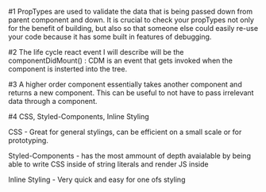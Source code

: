 #1
 PropTypes are used to validate the data that is being passed down from parent component and down. It is crucial to check your propTypes not only for the benefit of building, but also so that someone else could easily re-use your code because it has some built in features of debugging. 

#2
 The life cycle react event I will describe will be the componentDidMount() : CDM is an event that gets invoked when the component is insterted into the tree. 

#3
 A higher order component essentially takes another component and returns a new component. This can be useful to not have to pass irrelevant data through a component. 

#4
CSS, Styled-Components, Inline Styling

CSS - Great for general stylings, can be efficient on a small scale or for prototyping.

Styled-Components - has the most ammount of depth avaialable by being able to write CSS inside of string literals and render JS inside

Inline Styling - Very quick and easy for one ofs styling